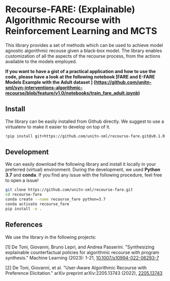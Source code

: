 # Recourse-FARE: (Explainable) Algorithmic Recourse with Reinforcement Learning and MCTS

This library provides a set of methods which can be used to achieve model agnostic algorithmic recouse given a black-box model. The library enables customization of all the aspects of the recourse process, from the actions available to the models employed.

**If you want to have a gist of a practical application and how to use the code, please have a look at the following notebook [FARE and E-FARE Models Example with the Adult dataset
] (https://github.com/unitn-sml/syn-interventions-algorithmic-recourse/blob/feature/v1.0/notebooks/train_fare_adult.ipynb)**

## Install

The library can be easily installed from Github directly. We suggest to use a virtualenv to make it easier to develop on top of it.

```bash
!pip install git+https://github.com/unitn-sml/recourse-fare.git@v0.1.0
```

## Development

We can easily download the following library and install it locally in your preferred (virtual) environment. During the development, we used **Python 3.7** and **conda**. If you find any issue with the following procedure, feel free to open a issue!

```bash
git clone https://github.com/unitn-sml/recourse-fare.git
cd recourse-fare
conda create --name recourse_fare python=3.7
conda activate recourse_fare
pip install -e .
```

## References

We use the library in the following projects: 

[1] De Toni, Giovanni, Bruno Lepri, and Andrea Passerini. "Synthesizing explainable counterfactual policies for algorithmic recourse with program synthesis." Machine Learning (2023): 1-21, [10.1007/s10994-022-06293-7](https://link.springer.com/article/10.1007/s10994-022-06293-7)

[2] De Toni, Giovanni, et al. "User-Aware Algorithmic Recourse with Preference Elicitation." arXiv preprint arXiv:2205.13743 (2022), [2205.13743](https://arxiv.org/abs/2205.13743)